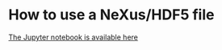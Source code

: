 # How to use a NeXus/HDF5 file

[The Jupyter notebook is available here](https://github.com/FAIRmat-NFDI/pynxtools-apm/blob/main/examples/HowToUseNXapmNeXusTutorial.ipynb)
